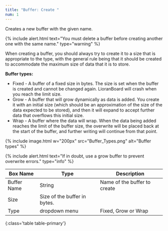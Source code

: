 ```yaml
---
title: "Buffer: Create "
num: 1
---
```


Creates a new buffer with the given name.

{% include alert.html text="You must delete a buffer before creating another one with the same name." type="warning" %} 

When creating a buffer, you should always try to create it to a size that is appropriate to the type, with the general rule being that it should be created to accommodate the maximum size of data that it is to store.

**Buffer types:** 
- Fixed - A buffer of a fixed size in bytes. The size is set when the buffer is created and cannot be changed again. LioranBoard will crash when you reach the limit size. 
- Grow - A buffer that will grow dynamically as data is added. You create it with an initial size (which should be an approximation of the size of the data expected to be stored), and then it will expand to accept further data that overflows this initial size. 
- Wrap - A buffer where the data will wrap. When the data being added reaches the limit of the buffer size, the overwrite will be placed back at the start of the buffer, and further writing will continue from that point.

{% include image.html w="200px" src="Buffer_Types.png" alt="Buffer types" %}

{% include alert.html text="If in doubt, use a grow buffer to prevent overwrite errors." type="info" %} 

| Box Name | Type | Description | 
|-------|--------|--------
|Buffer Name	|String	| Name of the buffer to create
| Size | Size of the buffer in bytes. |
|Type |dropdown menu| Fixed, Grow or Wrap
{:class='table table-primary'}









